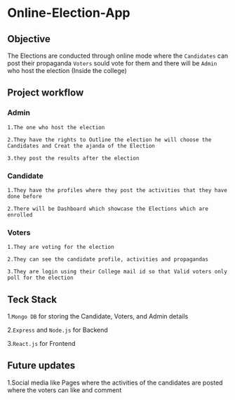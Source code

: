 # Online-Election-App

## Objective 
  The Elections are conducted through online mode where the `Candidates` can post their propaganda 
  `Voters` sould vote for them and there will be `Admin` who host the election (Inside the college)

## Project workflow
### **Admin**
   
    1.The one who host the election 
    
    2.They have the rights to Outline the election he will choose the Candidates and Creat the ajanda of the Election
    
    3.they post the results after the election

### **Candidate**
    
    1.They have the profiles where they post the activities that they have done before
    
    2.There will be Dashboard which showcase the Elections which are enrolled 
### **Voters**
    
    1.They are voting for the election

    2.They can see the candidate profile, activities and propagandas
    
    3.They are login using their College mail id so that Valid voters only poll for the election

## Teck Stack
  
  1.`Mongo DB` for storing the Candidate, Voters, and Admin details
  
  2.`Express` and `Node.js` for Backend
  
  3.`React.js` for Frontend

## Future updates
  
  1.Social media like Pages where the activities of the candidates are posted where the voters can like and comment  
